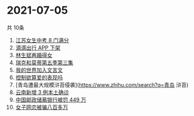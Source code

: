 # 2021-07-05
  共 10条

  <!-- BEGIN -->
  <!-- 最后更新时间:Mon Jul 05 2021 19:08:07 GMT+0000 (Coordinated Universal Time) -->
  1. [江苏女生中考 8 门满分](https://www.zhihu.com/search?q=中考)
1. [滴滴出行 APP 下架](https://www.zhihu.com/search?q=滴滴下架)
1. [林生斌再婚得女](https://www.zhihu.com/search?q=林生斌)
1. [瑞克和莫蒂第五季第三集](https://www.zhihu.com/search?q=瑞克和莫蒂)
1. [我的世界加入文言文](https://www.zhihu.com/search?q=我的世界)
1. [控制欲算爱的表现吗](https://www.zhihu.com/search?q=扑通扑通的心)
1. [青岛遭最大规模浒苔侵袭](https://www.zhihu.com/search?q=青岛 浒苔)
1. [云南新增 3 例本土确诊](https://www.zhihu.com/search?q=云南疫情)
1. [中国邮政储蓄银行被罚 449 万](https://www.zhihu.com/search?q=中国邮政储蓄银行)
1. [女子网恋被骗八百多万](https://www.zhihu.com/search?q=网恋被骗)
  <!-- END -->
  